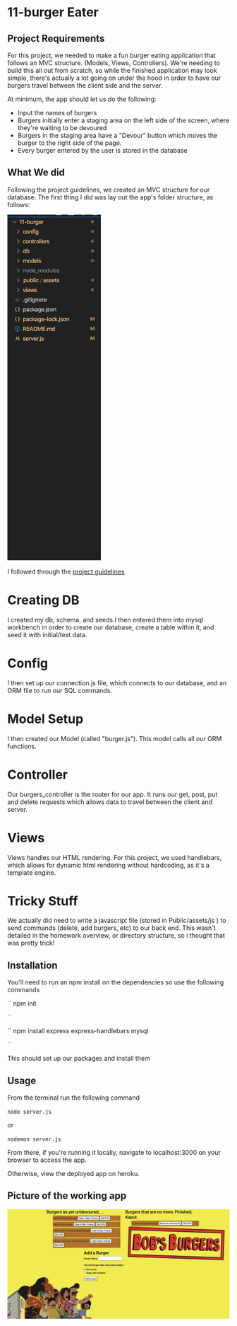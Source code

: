 # 11-burger Eater

## Project Requirements


For this project, we needed to make a fun burger eating application that follows an MVC structure. (Models, Views, Controllers).
We're needing to build this all out from scratch, so while the finished application may look simple, there's actually a lot going on under the hood in order to have our burgers travel between the client side and the server.

At minimum, the app should let us do the following:

* Input the names of burgers 
* Burgers initially enter a staging area on the left side of the screen, where they're waiting to be devoured
* Burgers in the staging area have a "Devour" button which moves the burger to the right side of the page.
* Every burger entered by the user is stored in the database


## What We did

Following the project guidelines, we created an MVC structure for our database. The first thing I did was lay out the app's folder structure, as follows:

![](public/assets/img/folderstructure.png)

I followed through the [project guidelines](https://utoronto.bootcampcontent.com/utoronto-bootcamp/utor-tor-fsf-ft-09-2020-u-c/blob/master/13-MVC/02-Homework/Instructions/homework_instructions.md)


# Creating DB
I created my db, schema, and seeds.I then entered them into mysql workbench in order to create our database, create a table within it, and seed it with initial/test data.

# Config 
I then set up our connection.js file, which connects to our database, and an ORM file to run our SQL commands.

# Model Setup

I then created our Model (called "burger.js"). This model calls all our ORM functions.

# Controller 

Our burgers_controller is the router for our app. It runs our get, post, put and delete requests which allows data to travel between the client and server.

# Views

Views handles our HTML rendering. For this project, we used handlebars, which allows for dynamic html rendering without hardcoding, as it's a template engine.

# Tricky Stuff

We actually did need to write a javascript file (stored in Public/assets/js ) to send commands (delete, add burgers, etc) to our back end. This wasn't detailed in the homework overview, or directory structure, so i thought that was pretty trick!

## Installation

You'll need to run an npm install on the dependencies so use the following commands

``
npm init

``

`` npm install express express-handlebars mysql

``

This should set up our packages and install them

## Usage

From the terminal run the following command

``node server.js
``

or

``nodemon server.js
``

From there, if you're running it locally, navigate to localhost:3000 on your browser to access the app.

Otherwise, view the deployed app on heroku.


## Picture of the working app

![](public/assets/img/finishedapp.png)